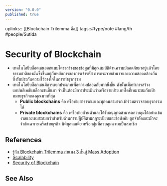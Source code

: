 ```yaml
---
version: "0.0.0"
published: true
---
```

uplinks:: [[Blockchain Trilemma คือ]]
tags::#type/note #lang/th #people/Sutida

# Security  of Blockchain
- เทคโนโลยีบล็อคเชนออกแบบโครงสร้างของข้อมูลที่มีคุณสมบัติด้านความปลอดภัยมาอยู่แล้วโดยธรรมชาติของมันซึ่งขึ้นอยู่กับหลักการของการเข้ารหัส การกระจายอำนาจและความสอดคล้องกัน ซึ่งรับประกันความไว้วางใจในการทำธุรกรรม
- เทคโนโลยีบล็อกเชนมีการเเยกประเภทเพื่อความปลอดภัยมากยิ่งขึ้น ดังนั้นเมื่อทำการสร้างแอปพลิเคชันบล็อกเชนขึ้นมา จำเป็นต้องมีการประเมินว่าเครือข่ายประเภทใดที่เหมาะสมกับเป้าหมายธุรกิจของคุณมากที่สุด
	- **Public blockchains** คือ ครือข่ายสาธารณะและทุกคนสามารถเข้าร่วมตรวจสอบธุรกรรมได้
	- **Private blockchains** คือ เครือข่ายส่วนตัวและได้รับอนุญาตสามารถควบคุมได้อย่างเข้มงวดและเหมาะสมกว่าสำหรับด้านการปฏิบัติตามกฎระเบียบและข้อบังคับ ถูกจำกัดและมักจะจำกัดเฉพาะเครือข่ายธุรกิจ นิติบุคคลเดียวหรือกลุ่มที่ควบคุมความเป็นสมาชิก

## References
- [รู้จัก Blockchain Trilemma กำแพง 3 ชั้นสู่ Mass Adoption](https://www.finnomena.com/bitkub/blockchain-trilemma/)
- [Scalability](https://www.blockdit.com/posts/61964330e8655f0d7e1cbc47)
- [Security of Blockchain](https://www.ibm.com/topics/blockchain-security#:~:text=Basic%20blockchain%20security,-Blockchain%20technology%20produces&text=Each%20new%20block%20connects%20to,transaction%20is%20true%20and%20correct)
## See Also

